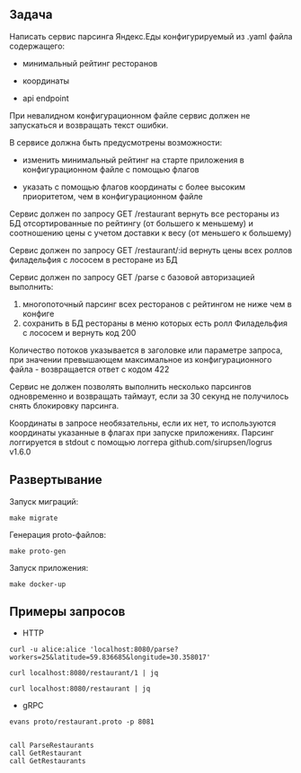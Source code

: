 <h2> Задача </h2>

Написать сервис парсинга Яндекс.Еды конфигурируемый из .yaml файла содержащего:

 - минимальный рейтинг ресторанов

 - координаты

 - api endpoint

При невалидном конфигурационном файле сервис должен не запускаться и возвращать текст ошибки.

В сервисе должна быть предусмотрены возможности:

 - изменить минимальный рейтинг на старте приложения в конфигурационном файле с помощью флагов

 - указать с помощью флагов координаты с более высоким приоритетом, чем в конфигурационном файле

Сервис должен по запросу GET /restaurant вернуть все рестораны из БД отсортированные по рейтингу (от большего к меньшему) и соотношению цены с учетом доставки к весу (от меньшего к большему)

Сервис должен по запросу GET /restaurant/:id вернуть цены всех роллов филадельфия с лососем в ресторане из БД

Сервис должен по запросу GET /parse с базовой авторизацией выполнить:

1. многопоточный парсинг всех ресторанов с рейтингом не ниже чем в конфиге
2. сохранить в БД рестораны в меню которых есть ролл Филадельфия с лососем и вернуть код 200

Количество потоков указывается в заголовке или параметре запроса, при значении превышающем максимальное из конфигурационного файла - возвращается ответ с кодом 422

Сервис не должен позволять выполнить несколько парсингов одновременно и возвращать таймаут, если за 30 секунд не получилось снять блокировку парсинга.

Координаты в запросе необязательны, если их нет, то используются координаты указанные в флагах при запуске приложениях.
Парсинг логгируется в stdout с помощью логгера github.com/sirupsen/logrus v1.6.0


<h2> Развертывание </h2>

Запуск миграций:
```
make migrate
```
Генерация proto-файлов:
```
make proto-gen
```
Запуск приложения:
```
make docker-up
```
<h2> Примеры запросов </h2>

* HTTP

```
curl -u alice:alice 'localhost:8080/parse?workers=25&latitude=59.836685&longitude=30.358017'

curl localhost:8080/restaurant/1 | jq

curl localhost:8080/restaurant | jq
```
* gRPC

```
evans proto/restaurant.proto -p 8081


call ParseRestaurants
call GetRestaurant
call GetRestaurants
```

